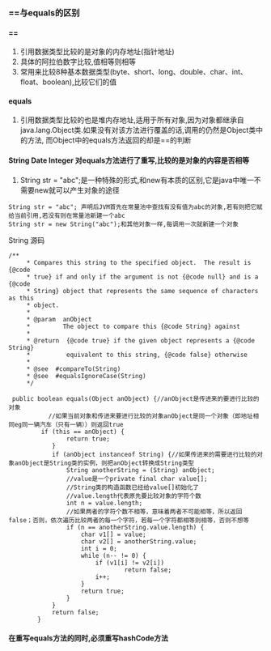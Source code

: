 ### ==与equals的区别

#### ==
1. 引用数据类型比较的是对象的内存地址(指针地址)
2. 具体的阿拉伯数字比较,值相等则相等
3. 常用来比较8种基本数据类型(byte、short、long、double、char、int、float、boolean),比较它们的值


#### equals
1. 引用数据类型比较的也是堆内存地址,适用于所有对象,因为对象都继承自java.lang.Object类.如果没有对该方法进行覆盖的话,调用的仍然是Object类中的方法,
而Object中的equals方法返回的却是==的判断


#### String Date Integer 对equals方法进行了重写,比较的是对象的内容是否相等
1. String str = "abc";是一种特殊的形式,和new有本质的区别,它是java中唯一不需要new就可以产生对象的途径
```
String str = "abc"; 声明后JVM首先在常量池中查找有没有值为abc的对象,若有则把它赋给当前引用,若没有则在常量池新建一个abc
String str = new String("abc");和其他对象一样,每调用一次就新建一个对象
```
String 源码
```
/**
     * Compares this string to the specified object.  The result is {@code
     * true} if and only if the argument is not {@code null} and is a {@code
     * String} object that represents the same sequence of characters as this
     * object.
     *
     * @param  anObject
     *         The object to compare this {@code String} against
     *
     * @return  {@code true} if the given object represents a {@code String}
     *          equivalent to this string, {@code false} otherwise
     *
     * @see  #compareTo(String)
     * @see  #equalsIgnoreCase(String)
     */
   
 public boolean equals(Object anObject) {//anObject是传进来的要进行比较的对象
	       //如果当前对象和传进来要进行比较的对象anObject是同一个对象（即地址相同eg同一辆汽车（只有一辆））则返回true
		 if (this == anObject) {
	            return true;
	        }
	        if (anObject instanceof String) {//如果传进来的需要进行比较的对象anObject是String类的实例，则把anObject转换成String类型
	            String anotherString = (String) anObject;
	            //value是一个private final char value[];
	            //String类的构造函数已经给value[]初始化了
	            //value.length代表原先要比较对象的字符个数
	            int n = value.length;
	            //如果两者的字符个数不相等，意味着两者不可能相等，所以返回false；否则，依次遍历比较两者的每一个字符，若每一个字符都相等则相等，否则不想等
	            if (n == anotherString.value.length) {
	                char v1[] = value;
	                char v2[] = anotherString.value;
	                int i = 0;
	                while (n-- != 0) {
	                    if (v1[i] != v2[i])
	                            return false;
	                    i++;
	                }
	                return true;
	            }
	        }
	        return false;
	    }

```


#### 在重写equals方法的同时,必须重写hashCode方法